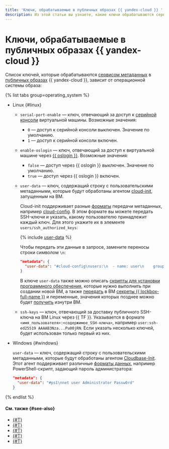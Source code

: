 ```yaml
---
title: 'Ключи, обрабатываемые в публичных образах {{ yandex-cloud }} '
description: Из этой статьи вы узнаете, какие ключи обрабатываются сервисом метаданных в публичных образах виртуальных машин в {{ yandex-cloud }} .
---
```


# Ключи, обрабатываемые в публичных образах {{ yandex-cloud }}

Список ключей, которые обрабатываются [сервисом метаданных](../vm-metadata.md) в [публичных образах](../image.md) {{ yandex-cloud }}, зависит от операционной системы образа:

{% list tabs group=operating_system %}

- Linux {#linux}

  * `serial-port-enable` — ключ, отвечающий за доступ к [серийной консоли](../../operations/serial-console/index.md) виртуальной машины. Возможные значения:
      * `0` — доступ к серийной консоли выключен. Значение по умолчанию.
      * `1` — доступ к серийной консоли включен.
  * `enable-oslogin` — ключ, отвечающий за доступ к виртуальной машине через [{{ oslogin }}](../../operations/vm-connect/os-login.md). Возможные значения:
      * `false` — доступ через {{ oslogin }} выключен. Значение по умолчанию.
      * `true` — доступ через {{ oslogin }} включен.
  * `user-data` — ключ, содержащий строку с пользовательскими метаданными, которые будут обработаны агентом [cloud-init](https://cloudinit.readthedocs.io/en/latest/index.html), запущенным на ВМ.

      Cloud-init поддерживает разные [форматы](https://cloudinit.readthedocs.io/en/latest/topics/format.html) передачи метаданных, например [cloud-config](https://cloudinit.readthedocs.io/en/latest/topics/examples.html). В этом формате вы можете передать SSH-ключи и указать, какому пользователю принадлежит каждый ключ. Для этого укажите их в элементе `users/ssh_authorized_keys`:

      {% include [user-data](../../../_includes/compute/user-data.md) %}

      Чтобы передать эти данные в запросе, замените переносы строки символом `\n`:

      ```json
      "metadata": {
        "user-data": "#cloud-config\nusers:\n  - name: user\n    groups: sudo\n    shell: /bin/bash\n    sudo: 'ALL=(ALL) NOPASSWD:ALL'\n    ssh_authorized_keys:\n      - ssh-ed25519 AAAAB3Nza......OjbSMRX user@example.com\n      - ssh-ed25519 AAAAB3Nza...Pu00jRN"
      }
      ```

      В ключе `user-data` также можно описать [скрипты для установки программного обеспечения](../../operations/vm-create/create-with-cloud-init-scripts.md#examples), которые нужно выполнить при создании новой ВМ, а также [передать](../../operations/vm-create/create-with-lockbox-secret.md) в ВМ [секреты {{ lockbox-full-name }}](../../../lockbox/concepts/secret.md) и переменные, значения которых позднее можно будет [получить](../metadata/accessing-metadata.md#internal-access) изнутри ВМ.

  * `ssh-keys` — ключ, отвечающий за доставку публичного SSH-ключа на ВМ Linux через {{ TF }}. Указывается в формате `<имя_пользователя>:<содержимое_SSH-ключа>`, например `user:ssh-ed25519 AAAAB3Nza...Pu00jRN`. Если указать несколько ключей, будет использован только первый из них.

- Windows {#windows}

  `user-data` — ключ, содержащий строку с пользовательскими метаданными, которые будут обработаны агентом [Cloudbase-Init](https://cloudbase.it/cloudbase-init/). Этот агент поддерживает различные [форматы данных](https://cloudbase-init.readthedocs.io/en/latest/userdata.html), например PowerShell-скрипт, задающий пароль администратора:

  ```json
  "metadata": {
    "user-data": "#ps1\nnet user Administrator Passw0rd"
  }
  ```

{% endlist %}

#### См. также {#see-also}

* [{#T}](../vm-metadata.md)
* [{#T}](./directories.md)
* [{#T}](./sending-metadata.md)
* [{#T}](./accessing-metadata.md)
* [{#T}](./identity-document.md)
